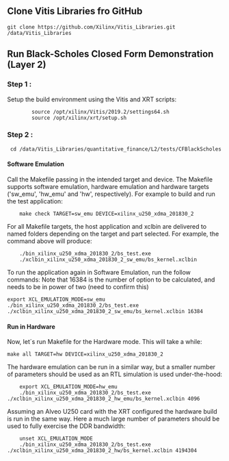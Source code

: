 ## Clone Vitis Libraries fro GitHub

```
git clone https://github.com/Xilinx/Vitis_Libraries.git /data/Vitis_Libraries
```

## Run Black-Scholes Closed Form Demonstration (Layer 2) 


### Step 1 :
Setup the build environment using the Vitis and XRT scripts:
````
        source /opt/xilinx/Vitis/2019.2/settings64.sh
        source /opt/xilinx/xrt/setup.sh
 ````
 
 ### Step 2 :
 ```
  cd /data/Vitis_Libraries/quantitative_finance/L2/tests/CFBlackScholes
  ```
 #### Software Emulation
Call the Makefile passing in the intended target and device. The Makefile supports software emulation, hardware emulation and hardware targets ('sw_emu', 'hw_emu' and 'hw', respectively). For example to build and run the test application:

        make check TARGET=sw_emu DEVICE=xilinx_u250_xdma_201830_2
        
For all Makefile targets, the host application and xclbin are delivered to named folders depending on the target and part selected. For example, the command above will produce:

        ./bin_xilinx_u250_xdma_201830_2/bs_test.exe
        ./xclbin_xilinx_u250_xdma_201830_2_sw_emu/bs_kernel.xclbin

To run the application again in Software Emulation, run the follow commands:
Note that 16384 is the number of option to be calculated, and needs to be in power of two (need to confirm this)

```
export XCL_EMULATION_MODE=sw_emu
./bin_xilinx_u250_xdma_201830_2/bs_test.exe ./xclbin_xilinx_u250_xdma_201830_2_sw_emu/bs_kernel.xclbin 16384
```

#### Run in Hardware
Now, let´s run Makefile for the Hardware mode. This will take a while:
```
make all TARGET=hw DEVICE=xilinx_u250_xdma_201830_2
```

The hardware emulation can be run in a similar way, but a smaller number of parameters should be used as an RTL simulation is used under-the-hood:

        export XCL_EMULATION_MODE=hw_emu
        ./bin_xilinx_u250_xdma_201830_2/bs_test.exe ./xclbin_xilinx_u250_xdma_201830_2_hw_emu/bs_kernel.xclbin 4096
Assuming an Alveo U250 card with the XRT configured the hardware build is run in the same way. Here a much large number of parameters should be used to fully exercise the DDR bandwidth:

        unset XCL_EMULATION_MODE
        ./bin_xilinx_u250_xdma_201830_2/bs_test.exe ./xclbin_xilinx_u250_xdma_201830_2_hw/bs_kernel.xclbin 4194304
